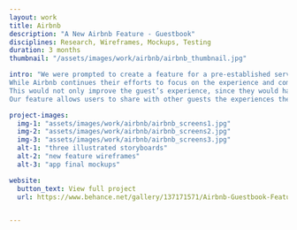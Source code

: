 ```yaml
---
layout: work
title: Airbnb
description: "A New Airbnb Feature - Guestbook"
disciplines: Research, Wireframes, Mockups, Testing
duration: 3 months
thumbnail: "/assets/images/work/airbnb/airbnb_thumbnail.jpg"

intro: "We were prompted to create a feature for a pre-established service. Our goal was to design a useful and fresh feature, taking into account the core values, design system and objectives by which a company is governed. We decided to create a feature for Airbnb - The Airbnb Guestbook. <br>
While Airbnb continues their efforts to focus on the experience and community aspect of their service, the actual usage of it doesn’t reflect that when looking for a place to stay at. We felt we could bring people together by giving them a way to share their experiences with one another — recommend a dining spot, a mountain trail, a place to have a good night out — like they would share with a friend or their own family.<br>
This would not only improve the guest’s experience, since they would have more to see and do, it would also create a bigger interest in visiting a certain place or city, and create a sense of community around shared experiences.<br>
Our feature allows users to share with other guests the experiences they have had not only at the residence but also at the place they are visiting, encouraging others to visit and experience the same."

project-images:
  img-1: "assets/images/work/airbnb/airbnb_screens1.jpg"
  img-2: "assets/images/work/airbnb/airbnb_screens2.jpg"
  img-3: "assets/images/work/airbnb/airbnb_screens3.jpg"
  alt-1: "three illustrated storyboards"
  alt-2: "new feature wireframes"
  alt-3: "app final mockups"

website:
  button_text: View full project
  url: https://www.behance.net/gallery/137171571/Airbnb-Guestbook-Feature-UX-UI


---
```




